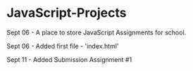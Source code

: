 # JavaScript-Projects

Sept 06 - A place to store JavaScript Assignments for school.

Sept 06 - Added first file - 'index.html'

Sept 11 - Added Submission Assignment #1
